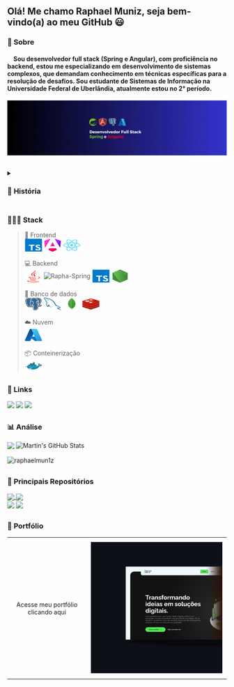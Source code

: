 ## Olá! Me chamo Raphael Muniz, seja bem-vindo(a) ao meu GitHub 😃

### 🌟 Sobre
#### &emsp;Sou desenvolvedor full stack (Spring e Angular), com proficiência no backend, estou me especializando em desenvolvimento de sistemas complexos, que demandam conhecimento em técnicas específicas para a resolução de desafios. Sou estudante de Sistemas de Informação na Universidade Federal de Uberlândia, atualmente estou no 2° período.

<img src="./1.png"/>

##

<details>
	<summary><h3>📖 <b>História</b></h3></summary>
	<p>&emsp;Entrei no mundo da programação em 2020 (na época tinha 16 anos de idade), quando iniciei o ensino médio com técnico em informática integrado, até então não conhecia absolutamente nada de programação, no entanto, sempre tive o desejo de trabalhar em algum ramo da engenharia, devido a minha facilidade e admiração em desenvolver soluções, dessa maneira, ao decorrer do tempo, com os meus primeiros contatos com essa área de sistemas de informação, originou-se uma admiração muito grande pela área, e então, também começei a estudar por conta própria já que apenas o conhecimento adquirido no ambito academico não era suficiente para desenvolver os projetos que eu desejava, dessa maneira fui adquirindo conhecimento de forma constante, aprimorando paralelamente minhas habilidades de estudo autodidata. 
	<br>
	&emsp;Durante os 4 anos de ensino médio migrei para diversas áreas do mundo da TI, entre elas: frontend, backend, robótica (hardware e software), banco de dados, gestão, etc. no entanto, como é essencial escolher um nicho para focar e se desenvolver profissionalmente, decidi escolher a carreira fullstack, pois comtempla uma pilha mais abrangente de tecnlogias, e me permite desenvolver projetos mais complexos (meus favoritos), e me encaminha melhor para o meu maior objetivo na área, que é me tornar um Engenheiro de Software. Hoje possuo um planejamento de estudos, o qual sigo progredindo todos os dias, enfim, resumidamente essa é a minha história no mundo da tecnologia da informação.</p>
</details>

##

### 👨🏻‍💻 Stack
> <div style="display: inline_block">
> 	🎨 Frontend
>	<div>
>		<img align="center" alt="Rapha-Ts" height="30" width="40" src="https://raw.githubusercontent.com/devicons/devicon/master/icons/typescript/typescript-plain.svg">
>  		<img align="center" alt="Rapha-Angular" height="30" width="40" src="https://raw.githubusercontent.com/devicons/devicon/master/icons/angular/angular-original.svg">
>  		<img align="center" alt="Rapha-React" height="30" width="40" src="https://raw.githubusercontent.com/devicons/devicon/master/icons/react/react-original.svg">
>	</div>
> 	<br>
> 	💻 Backend
>	<div>
>  		<img align="center" alt="Rapha-Java" height="30" width="40" src="https://raw.githubusercontent.com/devicons/devicon/master/icons/java/java-plain.svg">
>		<img align="center" alt="Rapha-Spring" src="https://www.vectorlogo.zone/logos/springio/springio-icon.svg" alt="spring" width="30" height="30"/>
>		<img align="center" alt="Rapha-Ts" height="30" width="40" src="https://raw.githubusercontent.com/devicons/devicon/master/icons/typescript/typescript-plain.svg">
>		<img align="center" alt="Rapha-Node" height="30" width="40" src="https://raw.githubusercontent.com/devicons/devicon/master/icons/nodejs/nodejs-original.svg">
> 	</div>
> 	<br>
>	🎲 Banco de dados
>  	<div>
>  		<img align="center" alt="Rapha-HTML" height="30" width="40" src="https://raw.githubusercontent.com/devicons/devicon/master/icons/postgresql/postgresql-original.svg">
>  		<img align="center" alt="Rapha-HTML" height="30" width="40" src="https://raw.githubusercontent.com/devicons/devicon/master/icons/mysql/mysql-original.svg">
>  		<img align="center" alt="Rapha-HTML" height="30" width="40" src="https://raw.githubusercontent.com/devicons/devicon/master/icons/mongodb/mongodb-original.svg">
>  		<img align="center" alt="Rapha-HTML" height="30" width="40" src="https://raw.githubusercontent.com/devicons/devicon/master/icons/redis/redis-original.svg">
> 	</div> 
>	<br>
>	☁️ Nuvem
>  	<div>
>  		<img align="center" alt="Rapha-HTML" height="30" width="40" src="https://raw.githubusercontent.com/devicons/devicon/master/icons/azure/azure-original.svg">
> 	</div> 
>	<br>
>	📦 Conteinerização 
>  	<div>
>  		<img align="center" alt="Rapha-HTML" height="30" width="40" src="https://raw.githubusercontent.com/devicons/devicon/master/icons/docker/docker-original.svg">
> 	</div> 
</div>
  
  ##
### 🔗 Links
<div> 
	<a href="https://portfolio-frontend-phi-one.vercel.app/" target="_blank"><img src="https://img.shields.io/badge/Portfolio-255E63?style=for-the-badge&logo=About.me&logoColor=white" target="_blank"></a>
	<a href = "mailto:raphaelmunizvarela@gmail.com" target="_blank"><img src="https://img.shields.io/badge/-Gmail-%23333?style=for-the-badge&logo=gmail&logoColor=white" target="_blank"></a>
	<a href="https://www.linkedin.com/in/raphael-muniz-7119911a2/" target="_blank"><img src="https://img.shields.io/badge/-LinkedIn-%230077B5?style=for-the-badge&logo=linkedin&logoColor=white" target="_blank"></a> 
</div>

##

<section>
 	<h3>📊 <b>Análise</b></h3>
	<div>
		<img align="center" src="https://github-readme-stats.vercel.app/api/top-langs/?username=raphaelmun1z&hide=scss,css,php,html,blade,tex&title_color=ffffff&text_color=c9cacc&icon_color=2bbc8a&bg_color=1d1f21&langs_count=3&theme=gotham" />
		<img align="center" src="https://github-readme-stats.vercel.app/api?username=raphaelmun1z&show_icons=true&theme=gotham&line_height=27&count_private=true&title_color=ffffff&text_color=c9cacc&icon_color=2bbc8a&bg_color=1d1f21" alt="Martin's GitHub Stats" />
	</div>
	<br>
	<div>
		<img width=390 src="https://streak-stats.demolab.com/?user=raphaelmun1z&theme=react&border=61dafb&hide_border=true" alt="raphaelmun1z" />
	</div>
</section>

##

<section>
	<h3>📌 <b>Principais Repositórios</b></h3>
	<div>
		<a href="https://github.com/RaphaelMun1z/SpringBoot-Dealership">
			<img align="center" src="https://github-readme-stats.vercel.app/api/pin/?username=raphaelmun1z&repo=SpringBoot-Dealership&title_color=ffffff&text_color=c9cacc&icon_color=2bbc8a&bg_color=1d1f21&theme=gotham" />
		</a>
		<a href="https://github.com/RaphaelMun1z/SpringBoot-LeaseInsight">
			<img align="center" src="https://github-readme-stats.vercel.app/api/pin/?username=raphaelmun1z&repo=SpringBoot-LeaseInsight&title_color=ffffff&text_color=c9cacc&icon_color=2bbc8a&bg_color=1d1f21&theme=gotham" />
		</a>
	</div>
	<div>
		<img align="center" src="https://github-readme-stats.vercel.app/api/pin/?username=raphaelmun1z&repo=SpringBoot-Dealership&title_color=ffffff&text_color=c9cacc&icon_color=2bbc8a&bg_color=1d1f21&theme=gotham" />
		<img align="center" src="https://github-readme-stats.vercel.app/api/pin/?username=raphaelmun1z&repo=SpringBoot-LeaseInsight&title_color=ffffff&text_color=c9cacc&icon_color=2bbc8a&bg_color=1d1f21&theme=gotham" />
	</div>
</section>

##

<section style="width: 100%;">
	<table style="width: 100%;">
		<tr>
			<h3>🚀 <b>Portfólio</b></h3>
		</tr>
		<tr style="width: 100%;">
			<td style="border: none; padding: 10px; text-align: center; background-color: transparent;">
				<a><p>Acesse meu portfólio clicando aqui</p></a>
			</td>
			<td style="border: none; padding: 10px; text-align: center;">
				<img src="./2.png">	
			</td>
		</tr>
	</table>
</section>

